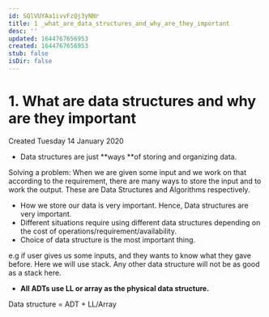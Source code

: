 ```yaml
---
id: SQlVUYAa1ivvFzQj3yNNr
title: 1 _what_are_data_structures_and_why_are_they_important
desc: ''
updated: 1644767656953
created: 1644767656953
stub: false
isDir: false
---
```

# 1. What are data structures and why are they important
Created Tuesday 14 January 2020


* Data structures are just **ways **of storing and organizing data.


Solving a problem: When we are given some input and we work on that according to the requirement, there are many ways to store the input and to work the output. These are Data Structures and Algorithms respectively. 

* How we store our data is very important. Hence, Data structures are very important.
* Different situations require using different data structures depending on the cost of operations/requirement/availability.
* Choice of data structure is the most important thing.

e.g if user gives us some inputs, and they wants to know what they gave before. Here we will use stack. Any other data structure will not be as good as a stack here.


* **All ADTs use LL or array as the physical data structure.**

Data structure = ADT + LL/Array

